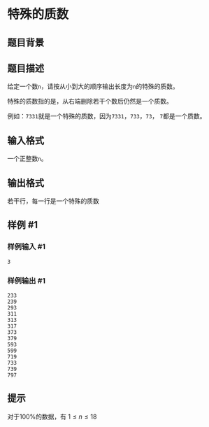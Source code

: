# 特殊的质数

## 题目背景

## 题目描述

给定一个数`n`，请按从小到大的顺序输出长度为`n`的特殊的质数。

特殊的质数指的是，从右端删除若干个数后仍然是一个质数。

例如：`7331`就是一个特殊的质数，因为`7331`，`733`，`73`， `7`都是一个质数。

## 输入格式

一个正整数`n`。

## 输出格式

若干行，每一行是一个特殊的质数

## 样例 #1

### 样例输入 #1

```
3
```

### 样例输出 #1

```
233
239
293
311
313
317
373
379
593
599
719
733
739
797
```

## 提示

对于$100\%$的数据，有 $1 \leq n \leq 18$